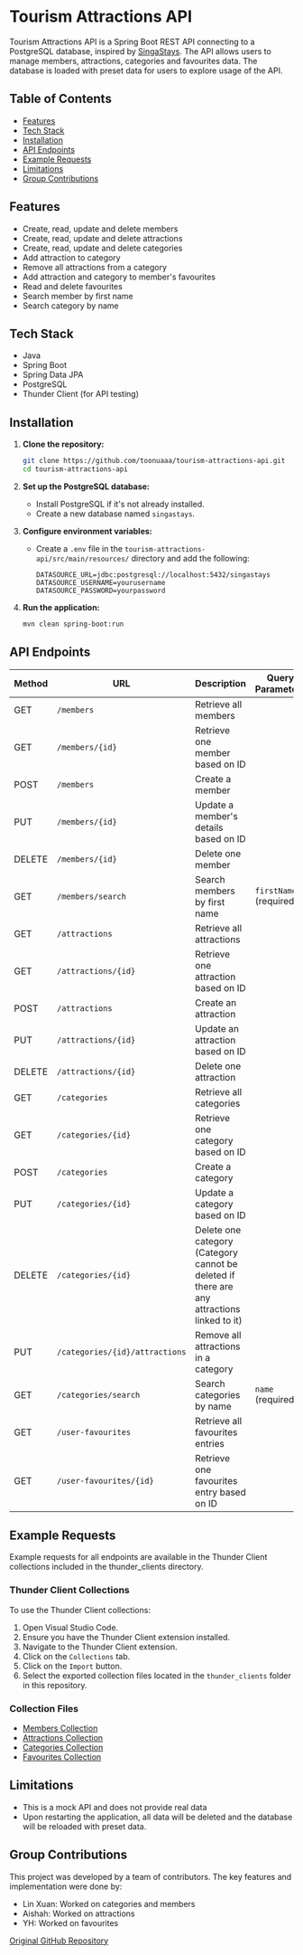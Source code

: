 # Tourism Attractions API

Tourism Attractions API is a Spring Boot REST API connecting to a PostgreSQL database, inspired by [SingaStays](https://github.com/Aishahaha/ntu-project-1). The API allows users to manage members, attractions, categories and favourites data. The database is loaded with preset data for users to explore usage of the API.

## Table of Contents

- [Features](#features)
- [Tech Stack](#tech-stack)
- [Installation](#installation)
- [API Endpoints](#api-endpoints)
- [Example Requests](#example-requests)
- [Limitations](#limitations)
- [Group Contributions](#group-contributions)

## Features

- Create, read, update and delete members
- Create, read, update and delete attractions
- Create, read, update and delete categories
- Add attraction to category
- Remove all attractions from a category
- Add attraction and category to member's favourites 
- Read and delete favourites
- Search member by first name
- Search category by name

## Tech Stack

- Java
- Spring Boot
- Spring Data JPA
- PostgreSQL
- Thunder Client (for API testing)

## Installation

1. **Clone the repository:**
    ```sh
    git clone https://github.com/toonuaaa/tourism-attractions-api.git
    cd tourism-attractions-api
    ```

2. **Set up the PostgreSQL database:**
    - Install PostgreSQL if it's not already installed.
    - Create a new database named `singastays`.

3. **Configure environment variables:**
    - Create a `.env` file in the `tourism-attractions-api/src/main/resources/` directory and add the following:
      ```
      DATASOURCE_URL=jdbc:postgresql://localhost:5432/singastays
      DATASOURCE_USERNAME=yourusername
      DATASOURCE_PASSWORD=yourpassword
      ```

4. **Run the application:**
    ```sh
    mvn clean spring-boot:run
    ```

## API Endpoints

| Method | URL                                  | Description                                                                                 | Query Parameters       |
| ------ | ------------------------------------ | ------------------------------------------------------------------------------------------- | ---------------------- |
| GET    | `/members`                           | Retrieve all members                                                                        |                        |
| GET    | `/members/{id}`                      | Retrieve one member based on ID                                                             |                        |
| POST   | `/members`                           | Create a member                                                                             |                        | 
| PUT    | `/members/{id}`                      | Update a member's details based on ID                                                       |                        |
| DELETE | `/members/{id}`                      | Delete one member                                                                           |                        |
| GET    | `/members/search`                    | Search members by first name                                                                | `firstName` (required) |
| GET    | `/attractions`                       | Retrieve all attractions                                                                    |                        |
| GET    | `/attractions/{id}`                  | Retrieve one attraction based on ID                                                         |                        |
| POST   | `/attractions`                       | Create an attraction                                                                        |                        |
| PUT    | `/attractions/{id}`                  | Update an attraction based on ID                                                            |                        |
| DELETE | `/attractions/{id}`                  | Delete one attraction                                                                       |                        |
| GET    | `/categories`                        | Retrieve all categories                                                                     |                        |
| GET    | `/categories/{id}`                   | Retrieve one category based on ID                                                           |                        |
| POST   | `/categories`                        | Create a category                                                                           |                        |
| PUT    | `/categories/{id}`                   | Update a category based on ID                                                               |                        |
| DELETE | `/categories/{id}`                   | Delete one category <br>(Category cannot be deleted if there are any attractions linked to it) |                        |
| PUT    | `/categories/{id}/attractions`       | Remove all attractions in a category                                                        |                        |
| GET    | `/categories/search`                 | Search categories by name                                                                   | `name` (required)      |
| GET    | `/user-favourites`                   | Retrieve all favourites entries                                                             |                        |
| GET    | `/user-favourites/{id}`              | Retrieve one favourites entry based on ID                                                   |                        |

## Example Requests

Example requests for all endpoints are available in the Thunder Client collections included in the thunder_clients directory.

### Thunder Client Collections

To use the Thunder Client collections:

1. Open Visual Studio Code.
2. Ensure you have the Thunder Client extension installed.
3. Navigate to the Thunder Client extension.
4. Click on the `Collections` tab.
5. Click on the `Import` button.
6. Select the exported collection files located in the `thunder_clients` folder in this repository.

### Collection Files

- [Members Collection](thunder_clients/thunder-collection_Members.json)
- [Attractions Collection](thunder_clients/thunder-collection_Attractions.json)
- [Categories Collection](thunder_clients/thunder-collection_Category.json)
- [Favourites Collection](thunder_clients/thunder-collection_UserFavourite.json)

## Limitations

- This is a mock API and does not provide real data
- Upon restarting the application, all data will be deleted and the database will be reloaded with preset data.

## Group Contributions

This project was developed by a team of contributors. The key features and implementation were done by:

- Lin Xuan: Worked on categories and members
- Aishah: Worked on attractions
- YH: Worked on favourites

[Original GitHub Repository](https://github.com/Aishahaha/singastays-m3)

